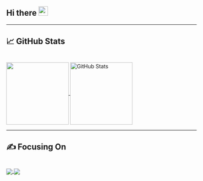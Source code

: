 <h2>Hi there <img src="https://media.giphy.com/media/hvRJCLFzcasrR4ia7z/giphy.gif" width="25px"></h2>

<hr>

## &#x1f4c8; GitHub Stats

<br>

<!-- My GitHub stats -->
<a href="https://github.com/JuanDGiraldoM/JuanDGiraldoM">
  <img align="center" src="https://github-readme-stats.vercel.app/api/top-langs/?username=juandgiraldom&layout=compact&theme=highcontrast" height="165" />
</a>
<a href="https://github.com/JuanDGiraldoM/JuanDGiraldoM">
  <img align="center" src="https://github-readme-stats.vercel.app/api?username=juandgiraldom&show_icons=true&theme=highcontrast&include_all_commits=true" alt="GitHub Stats" height="165" />
</a>

<hr>

## &#x270d; Focusing On

<br>

<!-- My GitHub repositories -->
<a href="https://github.com/JuanDGiraldoM/scaffold-clean-architecture">
  <img align="center" src="https://github-readme-stats.vercel.app/api/pin/?username=juandgiraldom&repo=scaffold-clean-architecture&show_icons=true&theme=highcontrast"  />
</a>

<a href="https://github.com/JuanDGiraldoM/secrets-manager">
  <img align="center" src="https://github-readme-stats.vercel.app/api/pin/?username=juandgiraldom&repo=secrets-manager&show_icons=true&theme=highcontrast" />
</a>


<!--
**JuanDGiraldoM/JuanDGiraldoM** is a ✨ _special_ ✨ repository because its `README.md` (this file) appears on your GitHub profile.

Here are some ideas to get you started:

- 🔭 I’m currently working on ...
- 🌱 I’m currently learning ...
- 👯 I’m looking to collaborate on ...
- 🤔 I’m looking for help with ...
- 💬 Ask me about ...
- 📫 How to reach me: ...
- 😄 Pronouns: ...
- ⚡ Fun fact: ...
  -->
